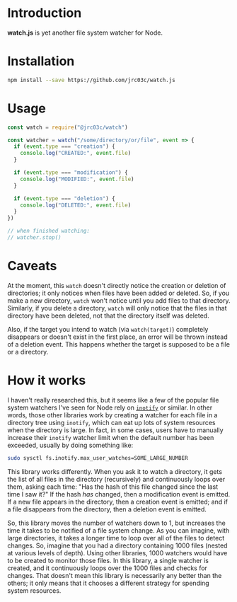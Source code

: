 # Introduction

**watch.js** is yet another file system watcher for Node.

# Installation

```bash
npm install --save https://github.com/jrc03c/watch.js
```

# Usage

```js
const watch = require("@jrc03c/watch")

const watcher = watch("/some/directory/or/file", event => {
  if (event.type === "creation") {
    console.log("CREATED:", event.file)
  }

  if (event.type === "modification") {
    console.log("MODIFIED:", event.file)
  }

  if (event.type === "deletion") {
    console.log("DELETED:", event.file)
  }
})

// when finished watching:
// watcher.stop()
```

# Caveats

At the moment, this `watch` doesn't directly notice the creation or deletion of directories; it only notices when files have been added or deleted. So, if you make a new directory, `watch` won't notice until you add files to that directory. Similarly, if you delete a directory, `watch` will only notice that the files in that directory have been deleted, not that the directory itself was deleted.

Also, if the target you intend to watch (via `watch(target)`) completely disappears or doesn't exist in the first place, an error will be thrown instead of a deletion event. This happens whether the target is supposed to be a file or a directory.

# How it works

I haven't really researched this, but it seems like a few of the popular file system watchers I've seen for Node rely on [`inotify`](https://en.wikipedia.org/wiki/Inotify) or similar. In other words, those other libraries work by creating a watcher for each file in a directory tree using `inotify`, which can eat up lots of system resources when the directory is large. In fact, in some cases, users have to manually increase their `inotify` watcher limit when the default number has been exceeded, usually by doing something like:

```bash
sudo sysctl fs.inotify.max_user_watches=SOME_LARGE_NUMBER
```

This library works differently. When you ask it to watch a directory, it gets the list of all files in the directory (recursively) and continuously loops over them, asking each time: "Has the hash of this file changed since the last time I saw it?" If the hash _has_ changed, then a modification event is emitted. If a new file appears in the directory, then a creation event is emitted; and if a file disappears from the directory, then a deletion event is emitted.

So, this library moves the number of watchers down to 1, but increases the time it takes to be notified of a file system change. As you can imagine, with large directories, it takes a longer time to loop over all of the files to detect changes. So, imagine that you had a directory containing 1000 files (nested at various levels of depth). Using other libraries, 1000 watchers would have to be created to monitor those files. In this library, a single watcher is created, and it continuously loops over the 1000 files and checks for changes. That doesn't mean this library is necessarily any better than the others; it only means that it chooses a different strategy for spending system resources.
